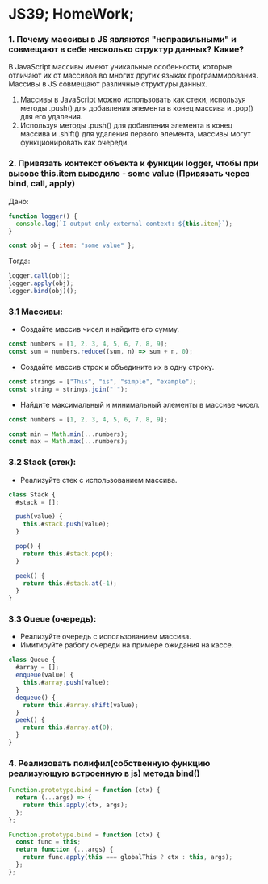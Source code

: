 # JS39; HomeWork;

### 1. Почему массивы в JS являются "неправильными" и совмещают в себе несколько структур данных? Какие?

В JavaScript массивы имеют уникальные особенности, которые отличают их от массивов во многих других языках программирования. Массивы в JS cовмещают различные структуры данных.

1. Массивы в JavaScript можно использовать как стеки, используя методы .push() для добавления элемента в конец массива и .pop() для его удаления.
2. Используя методы .push() для добавления элемента в конец массива и .shift() для удаления первого элемента, массивы могут функционировать как очереди.

### 2. Привязать контекст объекта к функции logger, чтобы при вызове this.item выводило - some value (Привязать через bind, call, apply)

Дано:

```js
function logger() {
  console.log(`I output only external context: ${this.item}`);
}

const obj = { item: "some value" };
```

Тогда:

```js
logger.call(obj);
logger.apply(obj);
logger.bind(obj)();
```

### 3.1 Массивы:

- Создайте массив чисел и найдите его сумму.

```js
const numbers = [1, 2, 3, 4, 5, 6, 7, 8, 9];
const sum = numbers.reduce((sum, n) => sum + n, 0);
```

- Создайте массив строк и объедините их в одну строку.

```js
const strings = ["This", "is", "simple", "example"];
const string = strings.join(" ");
```

- Найдите максимальный и минимальный элементы в массиве чисел.

```js
const numbers = [1, 2, 3, 4, 5, 6, 7, 8, 9];

const min = Math.min(...numbers);
const max = Math.max(...numbers);
```

### 3.2 Stack (стек):

- Реализуйте стек с использованием массива.

```js
class Stack {
  #stack = [];

  push(value) {
    this.#stack.push(value);
  }

  pop() {
    return this.#stack.pop();
  }

  peek() {
    return this.#stack.at(-1);
  }
}
```

### 3.3 Queue (очередь):

- Реализуйте очередь с использованием массива.
- Имитируйте работу очереди на примере ожидания на кассе.

```js
class Queue {
  #array = [];
  enqueue(value) {
    this.#array.push(value);
  }
  dequeue() {
    return this.#array.shift(value);
  }
  peek() {
    return this.#array.at(0);
  }
}
```

### 4. Реализовать полифил(собственную функцию реализующую встроенную в js) метода bind()

```js
Function.prototype.bind = function (ctx) {
  return (...args) => {
    return this.apply(ctx, args);
  };
};
```

```js
Function.prototype.bind = function (ctx) {
  const func = this;
  return function (...args) {
    return func.apply(this === globalThis ? ctx : this, args);
  };
};
```
